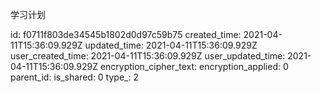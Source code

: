学习计划

id: f0711f803de34545b1802d0d97c59b75
created_time: 2021-04-11T15:36:09.929Z
updated_time: 2021-04-11T15:36:09.929Z
user_created_time: 2021-04-11T15:36:09.929Z
user_updated_time: 2021-04-11T15:36:09.929Z
encryption_cipher_text: 
encryption_applied: 0
parent_id: 
is_shared: 0
type_: 2